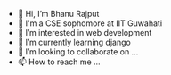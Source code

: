 - 👋 Hi, I’m Bhanu Rajput
- 🙂 I'm a CSE sophomore at IIT Guwahati
- 👀 I’m interested in web development
- 🌱 I’m currently learning django
- 💞️ I’m looking to collaborate on ...
- 📫 How to reach me ...

<!---
r-bhanu/r-bhanu is a ✨ special ✨ repository because its `README.md` (this file) appears on your GitHub profile.
You can click the Preview link to take a look at your changes.
--->
